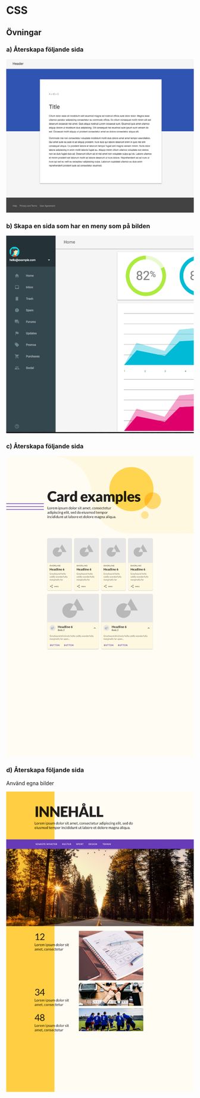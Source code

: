 # CSS

## Övningar

###  a) Återskapa följande sida

![1a](images/1.png)

###  b) Skapa en sida som har en meny som på bilden

![1a](images/2.png)

###  c) Återskapa följande sida

![1a](images/3.png)

###  d) Återskapa följande sida
Använd egna bilder

![1a](images/4.png)

